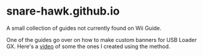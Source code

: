 # snare-hawk.github.io
A small collection of guides not currently found on Wii Guide.

One of the guides go over on how to make custom banners for USB Loader GX. Here's a [video](https://youtu.be/C55iBLpDSgg) of some the ones I created using the method.
